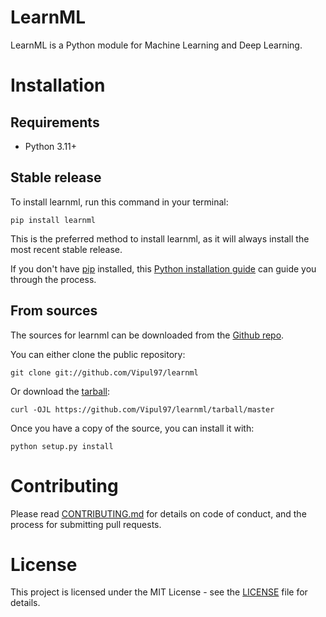# LearnML
LearnML is a Python module for Machine Learning and Deep Learning.

# Installation

## Requirements
* Python 3.11+

## Stable release

To install learnml, run this command in your terminal:

```
pip install learnml
```

This is the preferred method to install learnml, as it will always install the most recent stable release.

If you don't have [pip](https://pip.pypa.io) installed, this [Python installation guide](http://docs.python-guide.org/en/latest/starting/installation/) can guide you through the process.

## From sources

The sources for learnml can be downloaded from the [Github repo](https://github.com/Vipul97/learnml).

You can either clone the public repository:

```
git clone git://github.com/Vipul97/learnml
```

Or download the [tarball](https://github.com/Vipul97/learnml/tarball/master):

```
curl -OJL https://github.com/Vipul97/learnml/tarball/master
```

Once you have a copy of the source, you can install it with:

```
python setup.py install
```

# Contributing

Please read [CONTRIBUTING.md](CONTRIBUTING.md) for details on code of conduct, and the process for submitting pull requests.

# License

This project is licensed under the MIT License - see the [LICENSE](LICENSE) file for details.
